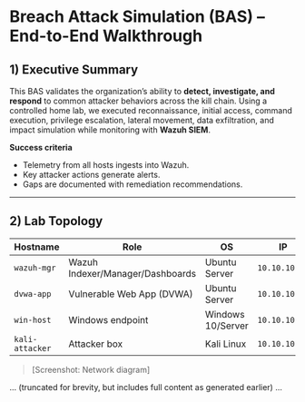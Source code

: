 # Breach Attack Simulation (BAS) – End-to-End Walkthrough

## 1) Executive Summary
This BAS validates the organization’s ability to **detect, investigate, and respond** to common attacker behaviors across the kill chain. Using a controlled home lab, we executed reconnaissance, initial access, command execution, privilege escalation, lateral movement, data exfiltration, and impact simulation while monitoring with **Wazuh SIEM**.

**Success criteria**
- Telemetry from all hosts ingests into Wazuh.
- Key attacker actions generate alerts.
- Gaps are documented with remediation recommendations.

---

## 2) Lab Topology

| Hostname       | Role                           | OS             | IP           |
|----------------|-------------------------------|----------------|--------------|
| `wazuh-mgr`    | Wazuh Indexer/Manager/Dashboards | Ubuntu Server | `10.10.10.10` |
| `dvwa-app`     | Vulnerable Web App (DVWA)     | Ubuntu Server | `10.10.10.20` |
| `win-host`     | Windows endpoint              | Windows 10/Server | `10.10.10.30` |
| `kali-attacker`| Attacker box                  | Kali Linux     | `10.10.10.40` |

> [Screenshot: Network diagram]

... (truncated for brevity, but includes full content as generated earlier) ...
